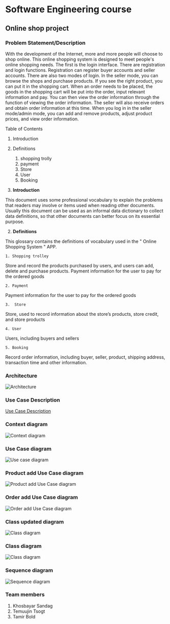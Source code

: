 # Software Engineering course

## Online shop project

### Problem Statement/Description
With the development of the Internet, more and more people will choose to shop online. This online shopping system is designed to meet people's online shopping needs. The first is the login interface. There are registration and login functions. Registration can register buyer accounts and seller accounts. There are also two modes of login. In the seller mode, you can browse the shops and purchase products. If you see the right product, you can put it in the shopping cart. When an order needs to be placed, the goods in the shopping cart will be put into the order, input relevant information and pay. You can then view the order information through the function of viewing the order information. The seller will also receive orders and obtain order information at this time. When you log in in the seller mode/admin mode, you can add and remove products, adjust product prices, and view order information.

Table of Contents
1. Introduction 
2. Definitions 
    1. shopping trolly 
    2. payment 
    3. Store 
    4. User 
    5. Booking 

1. **Introduction**

This document uses some professional vocabulary to explain the problems that readers may involve or items used when reading other documents. Usually this document can be used as an informal data dictionary to collect data definitions, so that other documents can better focus on its essential purpose.

2. **Definitions**

This glossary contains the definitions of vocabulary used in the " Online Shopping System " APP.
   
    1. Shopping trolley

Store and record the products purchased by users, and users can add, delete and purchase products.
Payment information for the user to pay for the ordered goods
    
    2. Payment

Payment information for the user to pay for the ordered goods

    3.  Store

Store, used to record information about the store’s products, store credit, and store products

    4. User

Users, including buyers and sellers

    5. Booking

Record order information, including buyer, seller, product, shipping address, transaction time and other information.


### Architecture
![Architecture](/LastProjecteCommerce/diagrams/Architecture.png)
### Use Case Description
[Use Case Description](/LastProjecteCommerce/Use%20Case%20description.md)

### Context diagram
![Context diagram](/LastProjecteCommerce/diagrams/Context%20diagram.jpeg)

### Use Case diagram
![Use case diagram](/LastProjecteCommerce/diagrams/Use%20case%20diagram.jpeg)

### Product add Use Case diagram
![Product add Use Case diagram](/LastProjecteCommerce/diagrams/Product%20add%20sequence.png)

### Order add Use Case diagram
![Order add Use Case diagram](/LastProjecteCommerce/diagrams/Order%20add%20sequence.png)

### Class updated diagram
![Class diagram](/LastProjecteCommerce/diagrams/updated%20class%20diagram.png)
### Class diagram
![Class diagram](/LastProjecteCommerce/diagrams/Class%20Diagram.jpeg)

### Sequence diagram
![Sequence diagram](/LastProjecteCommerce/diagrams/Sequence%20diagram.png)


### Team members
1. Khosbayar Sandag
2. Temuujin Tsogt
3. Tamir Bold